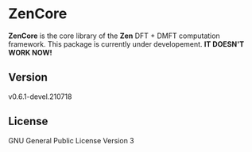 # ZenCore

**ZenCore** is the core library of the **Zen** DFT + DMFT computation framework. This package is currently under developement. **IT DOESN'T WORK NOW!**

## Version

v0.6.1-devel.210718

## License

GNU General Public License Version 3
